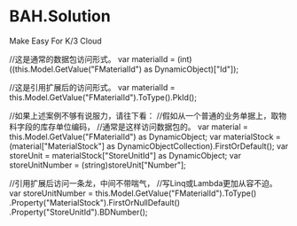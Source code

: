 # BAH.Solution
Make Easy For K/3 Cloud

//这是通常的数据包访问形式。
var materialId = (int)((this.Model.GetValue("FMaterialId") as DynamicObject)["Id"]);

//这是引用扩展后的访问形式。
var materialId = this.Model.GetValue("FMaterialId").ToType<DynamicObject>().PkId<int>();


//如果上述案例不够有说服力，请往下看：
//假如从一个普通的业务单据上，取物料字段的库存单位编码，
//通常是这样访问数据包的。
var material = this.Model.GetValue("FMaterialId") as DynamicObject;
var materialStock = (material["MaterialStock"] as DynamicObjectCollection).FirstOrDefault();
var storeUnit = materialStock["StoreUnitId"] as DynamicObject;
var storeUnitNumber = (string)storeUnit["Number"];

//引用扩展后访问一条龙，中间不带喘气，
//写Linq或Lambda更加从容不迫。
var storeUnitNumber = this.Model.GetValue("FMaterialId").ToType<DynamicObject>()
                          .Property<DynamicObjectCollection>("MaterialStock").FirstOrNullDefault()
                          .Property<DynamicObject>("StoreUnitId").BDNumber();

                            